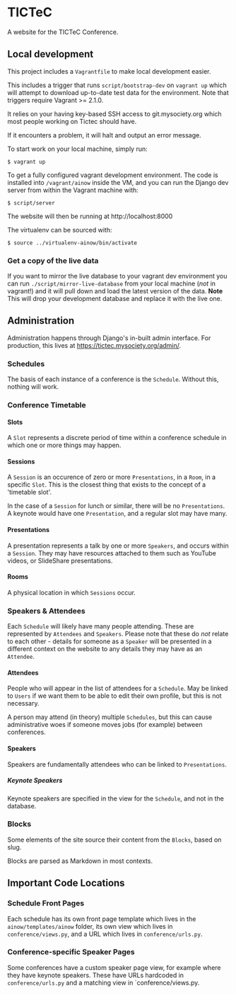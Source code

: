 # TICTeC

A website for the TICTeC Conference.

## Local development

This project includes a `Vagrantfile` to make local development easier.

This includes a trigger that runs `script/bootstrap-dev` on `vagrant up` 
which will attempt to download up-to-date test data for the environment.
Note that triggers require Vagrant >= 2.1.0.

It relies on your having key-based SSH access to git.mysociety.org which
most people working on Tictec should have.

If it encounters a problem, it will halt and output an error message. 

To start work on your local machine, simply run:

    $ vagrant up

To get a fully configured vagrant development environment. The code is
installed into `/vagrant/ainow` inside the VM, and you can run
the Django dev server from within the Vagrant machine with:

    $ script/server

The website will then be running at http://localhost:8000

The virtualenv can be sourced with:

    $ source ../virtualenv-ainow/bin/activate

### Get a copy of the live data

If you want to mirror the live database to your vagrant dev environment you can
run `./script/mirror-live-database` from your local machine (_not_ in vagrant!)
and it will pull down and load the latest version of the data. **Note** This
will drop your development database and replace it with the live one.

## Administration

Administration happens through Django's in-built admin interface. For production, this lives at https://tictec.mysociety.org/admin/.

### Schedules

The basis of each instance of a conference is the `Schedule`. Without this, nothing will work.

### Conference Timetable

#### Slots

A `Slot` represents a discrete period of time within a conference schedule in which one or more things may happen.

#### Sessions

A `Session` is an occurence of zero or more `Presentations`, in a `Room`, in a specific `Slot`. This is the closest thing that exists to the concept of a 'timetable slot'.

In the case of a `Session` for lunch or similar, there will be no `Presentations`. A keynote would have one `Presentation`, and a regular slot may have many.

#### Presentations

A presentation represents a talk by one or more `Speakers`, and occurs within a `Session`. They may have resources attached to them such as YouTube videos, or SlideShare presentations.

#### Rooms

A physical location in which `Sessions` occur.

### Speakers & Attendees

Each `Schedule` will likely have many people attending. These are represented by `Attendees` and `Speakers`. Please note that these do _not_ relate to each other - details for someone as a `Speaker` will be presented in a different context on the website to any details they may have as an `Attendee`.

#### Attendees

People who will appear in the list of attendees for a `Schedule`. May be linked to `Users` if we want them to be able to edit their own profile, but this is not necessary.

A person may attend (in theory) multiple `Schedules`, but this can cause administrative woes if someone moves jobs (for example) between conferences.

#### Speakers

Speakers are fundamentally attendees who can be linked to `Presentations`.

##### Keynote Speakers

Keynote speakers are specified in the view for the `Schedule`, and not in the database.

### Blocks

Some elements of the site source their content from the `Blocks`, based on slug.

Blocks are parsed as Markdown in most contexts.

## Important Code Locations

### Schedule Front Pages

Each schedule has its own front page template which lives in the `ainow/templates/ainow` folder, its own view which lives in `conference/views.py`, and a URL which lives in `conference/urls.py`.

### Conference-specific Speaker Pages

Some conferences have a custom speaker page view, for example where they have keynote speakers. These have URLs hardcoded in `conference/urls.py` and a matching view in `conference/views.py.
